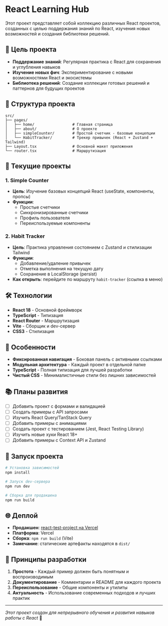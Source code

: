 # React Learning Hub

Этот проект представляет собой коллекцию различных React проектов, созданных с целью поддержания знаний по React, изучения новых возможностей и создания библиотеки решений.

## 🎯 Цель проекта

- **Поддержание знаний**: Регулярная практика с React для сохранения и углубления навыков
- **Изучение новых фич**: Экспериментирование с новыми возможностями React и экосистемы
- **Библиотека решений**: Создание коллекции готовых решений и паттернов для будущих проектов

## 📁 Структура проекта

```
src/
├── pages/
│   ├── home/                 # Главная страница
│   ├── about/                # О проекте
│   ├── simpleCounter/        # Простой счетчик - базовые концепции
│   └── HabitTracker/         # Трекер привычек (React + Zustand + Tailwind)
├── Layout.tsx                # Основной макет приложения
└── router.tsx                # Маршрутизация
```

## 🚀 Текущие проекты

### 1. Simple Counter
- **Цель**: Изучение базовых концепций React (useState, компоненты, пропсы)
- **Функции**:
  - Простые счетчики
  - Синхронизированные счетчики
  - Профиль пользователя
  - Переиспользуемые компоненты

### 2. Habit Tracker
- **Цель**: Практика управления состоянием с Zustand и стилизации Tailwind
- **Функции**:
  - Добавление/удаление привычек
  - Отметка выполнения на текущую дату
  - Сохранение в LocalStorage (persist)
- **Как открыть**: перейдите по маршруту `habit-tracker` (ссылка в меню)

## 🛠 Технологии

- **React 18** - Основной фреймворк
- **TypeScript** - Типизация
- **React Router** - Маршрутизация
- **Vite** - Сборщик и dev-сервер
- **CSS3** - Стилизация

## 🎨 Особенности

- **Фиксированная навигация** - Боковая панель с активными ссылками
- **Модульная архитектура** - Каждый проект в отдельной папке
- **TypeScript** - Полная типизация для лучшей разработки
- **Чистый CSS** - Минималистичные стили без лишних зависимостей

## 📚 Планы развития

- [ ] Добавить проект с формами и валидацией
- [ ] Создать примеры с API запросами
- [ ] Изучить React Query/TanStack Query
- [ ] Добавить примеры с анимациями
- [ ] Создать проект с тестированием (Jest, React Testing Library)
- [ ] Изучить новые хуки React 18+
- [ ] Добавить примеры с Context API и Zustand

## 🚀 Запуск проекта

```bash
# Установка зависимостей
npm install

# Запуск dev-сервера
npm run dev

# Сборка для продакшена
npm run build
```

## 🌐 Деплой

- **Продакшен**: [react-test-project на Vercel](https://react-test-project-git-main-abayreushenovs-projects.vercel.app/habit-tracker)
- **Платформа**: Vercel
- **Сборка**: `npm run build` (Vite)
- **Замечание**: статические артефакты находятся в `dist/`

## 📝 Принципы разработки

1. **Простота** - Каждый пример должен быть понятным и воспроизводимым
2. **Документирование** - Комментарии и README для каждого проекта
3. **Переиспользование** - Общие компоненты и утилиты
4. **Актуальность** - Использование современных подходов и лучших практик

---

*Этот проект создан для непрерывного обучения и развития навыков работы с React* 🚀
